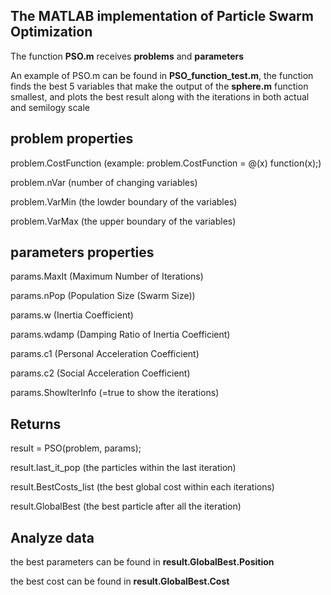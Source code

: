 ## The MATLAB implementation of Particle Swarm Optimization

The function **PSO.m** receives **problems** and **parameters**

An example of PSO.m can be found in **PSO_function_test.m**, the function finds the best 5 variables that make the output of the **sphere.m** function smallest, and plots the best result along with the iterations in both actual and semilogy scale

## **problem properties**

  problem.CostFunction (example: problem.CostFunction = @(x) function(x);)
  
  problem.nVar (number of changing variables)
  
  problem.VarMin (the lowder boundary of the variables)
  
  problem.VarMax (the upper boundary of the variables)
  
  
## **parameters properties**

  params.MaxIt (Maximum Number of Iterations)
  
  params.nPop (Population Size (Swarm Size))
  
  params.w  (Inertia Coefficient)
  
  params.wdamp (Damping Ratio of Inertia Coefficient)
  
  params.c1 (Personal Acceleration Coefficient)
  
  params.c2 (Social Acceleration Coefficient)
  
  params.ShowIterInfo (=true to show the iterations)
  
  
## **Returns**

  result = PSO(problem, params);
  
  result.last_it_pop (the particles within the last iteration)
  
  result.BestCosts_list (the best global cost within each iterations)
  
  result.GlobalBest (the best particle after all the iteration)
  
## **Analyze data**

  the best parameters can be found in **result.GlobalBest.Position**
  
  the best cost can be found in **result.GlobalBest.Cost**
  
  
